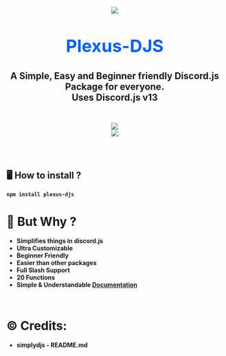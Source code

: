 <p align="center"><img align="center" style="margin-bottom:-6px" src="https://i.imgur.com/kGAUCNo_d.webp?maxwidth=128&fidelity=grand"></p>

<h2 style="font-size:2.5rem; color:#075FFF" align="center">Plexus-DJS</h2>

<h2 align="center"> A Simple, Easy and Beginner friendly Discord.js Package for everyone. <br>Uses Discord.js v13<br>

<br>
<p align="center">
   <a href="https://www.npmjs.com/package/plexus-djs"><img src="https://img.shields.io/npm/v/plexus-djs.svg?style=flat-square" /></a>
   <br>
   <a href="https://www.npmjs.com/package/plexus-djs"><img src="https://nodei.co/npm/plexus-djs.png?downloadRank=true&downloads=true&downloadRank=true&stars=true" /></a>
</p>

<br>

## 🖥️ <b>How to install ?

```
npm install plexus-djs
```

# 🤔 But Why ?

- Simplifies things in discord.js
- Ultra Customizable
- Beginner Friendly
- Easier than other packages
- Full Slash Support
- 20 Functions
- Simple & Understandable **[Documentation](https://plus-flippy.gitbook.io/plexus-djs/)**

<br>

# ©️ Credits: 
- simplydjs - README.md
